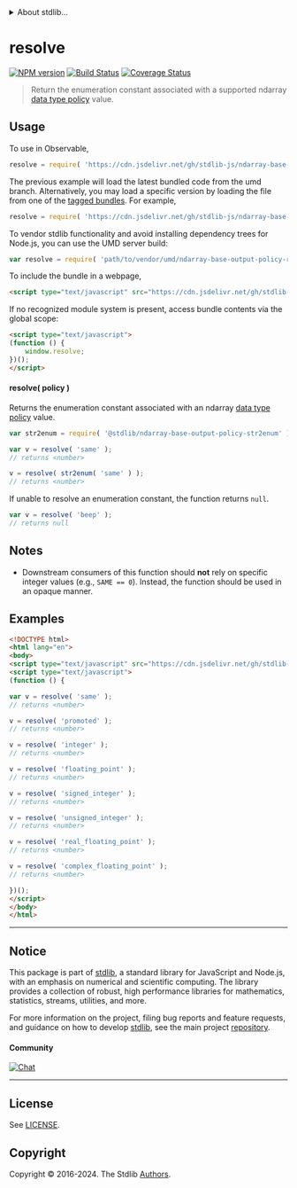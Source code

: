 <!--

@license Apache-2.0

Copyright (c) 2023 The Stdlib Authors.

Licensed under the Apache License, Version 2.0 (the "License");
you may not use this file except in compliance with the License.
You may obtain a copy of the License at

   http://www.apache.org/licenses/LICENSE-2.0

Unless required by applicable law or agreed to in writing, software
distributed under the License is distributed on an "AS IS" BASIS,
WITHOUT WARRANTIES OR CONDITIONS OF ANY KIND, either express or implied.
See the License for the specific language governing permissions and
limitations under the License.

-->


<details>
  <summary>
    About stdlib...
  </summary>
  <p>We believe in a future in which the web is a preferred environment for numerical computation. To help realize this future, we've built stdlib. stdlib is a standard library, with an emphasis on numerical and scientific computation, written in JavaScript (and C) for execution in browsers and in Node.js.</p>
  <p>The library is fully decomposable, being architected in such a way that you can swap out and mix and match APIs and functionality to cater to your exact preferences and use cases.</p>
  <p>When you use stdlib, you can be absolutely certain that you are using the most thorough, rigorous, well-written, studied, documented, tested, measured, and high-quality code out there.</p>
  <p>To join us in bringing numerical computing to the web, get started by checking us out on <a href="https://github.com/stdlib-js/stdlib">GitHub</a>, and please consider <a href="https://opencollective.com/stdlib">financially supporting stdlib</a>. We greatly appreciate your continued support!</p>
</details>

# resolve

[![NPM version][npm-image]][npm-url] [![Build Status][test-image]][test-url] [![Coverage Status][coverage-image]][coverage-url] <!-- [![dependencies][dependencies-image]][dependencies-url] -->

> Return the enumeration constant associated with a supported ndarray [data type policy][@stdlib/ndarray/output-dtype-policies] value.

<!-- Section to include introductory text. Make sure to keep an empty line after the intro `section` element and another before the `/section` close. -->

<section class="intro">

</section>

<!-- /.intro -->

<!-- Package usage documentation. -->



<section class="usage">

## Usage

To use in Observable,

```javascript
resolve = require( 'https://cdn.jsdelivr.net/gh/stdlib-js/ndarray-base-output-policy-resolve-enum@umd/browser.js' )
```
The previous example will load the latest bundled code from the umd branch. Alternatively, you may load a specific version by loading the file from one of the [tagged bundles](https://github.com/stdlib-js/ndarray-base-output-policy-resolve-enum/tags). For example,

```javascript
resolve = require( 'https://cdn.jsdelivr.net/gh/stdlib-js/ndarray-base-output-policy-resolve-enum@v0.2.0-umd/browser.js' )
```

To vendor stdlib functionality and avoid installing dependency trees for Node.js, you can use the UMD server build:

```javascript
var resolve = require( 'path/to/vendor/umd/ndarray-base-output-policy-resolve-enum/index.js' )
```

To include the bundle in a webpage,

```html
<script type="text/javascript" src="https://cdn.jsdelivr.net/gh/stdlib-js/ndarray-base-output-policy-resolve-enum@umd/browser.js"></script>
```

If no recognized module system is present, access bundle contents via the global scope:

```html
<script type="text/javascript">
(function () {
    window.resolve;
})();
</script>
```

#### resolve( policy )

Returns the enumeration constant associated with an ndarray [data type policy][@stdlib/ndarray/output-dtype-policies] value.

```javascript
var str2enum = require( '@stdlib/ndarray-base-output-policy-str2enum' );

var v = resolve( 'same' );
// returns <number>

v = resolve( str2enum( 'same' ) );
// returns <number>
```

If unable to resolve an enumeration constant, the function returns `null`.

```javascript
var v = resolve( 'beep' );
// returns null
```

</section>

<!-- /.usage -->

<!-- Package usage notes. Make sure to keep an empty line after the `section` element and another before the `/section` close. -->

<section class="notes">

## Notes

-   Downstream consumers of this function should **not** rely on specific integer values (e.g., `SAME == 0`). Instead, the function should be used in an opaque manner.

</section>

<!-- /.notes -->

<!-- Package usage examples. -->

<section class="examples">

## Examples

<!-- eslint no-undef: "error" -->

```html
<!DOCTYPE html>
<html lang="en">
<body>
<script type="text/javascript" src="https://cdn.jsdelivr.net/gh/stdlib-js/ndarray-base-output-policy-resolve-enum@umd/browser.js"></script>
<script type="text/javascript">
(function () {

var v = resolve( 'same' );
// returns <number>

v = resolve( 'promoted' );
// returns <number>

v = resolve( 'integer' );
// returns <number>

v = resolve( 'floating_point' );
// returns <number>

v = resolve( 'signed_integer' );
// returns <number>

v = resolve( 'unsigned_integer' );
// returns <number>

v = resolve( 'real_floating_point' );
// returns <number>

v = resolve( 'complex_floating_point' );
// returns <number>

})();
</script>
</body>
</html>
```

</section>

<!-- /.examples -->

<!-- Section to include cited references. If references are included, add a horizontal rule *before* the section. Make sure to keep an empty line after the `section` element and another before the `/section` close. -->

<section class="references">

</section>

<!-- /.references -->

<!-- Section for related `stdlib` packages. Do not manually edit this section, as it is automatically populated. -->

<section class="related">

</section>

<!-- /.related -->

<!-- Section for all links. Make sure to keep an empty line after the `section` element and another before the `/section` close. -->


<section class="main-repo" >

* * *

## Notice

This package is part of [stdlib][stdlib], a standard library for JavaScript and Node.js, with an emphasis on numerical and scientific computing. The library provides a collection of robust, high performance libraries for mathematics, statistics, streams, utilities, and more.

For more information on the project, filing bug reports and feature requests, and guidance on how to develop [stdlib][stdlib], see the main project [repository][stdlib].

#### Community

[![Chat][chat-image]][chat-url]

---

## License

See [LICENSE][stdlib-license].


## Copyright

Copyright &copy; 2016-2024. The Stdlib [Authors][stdlib-authors].

</section>

<!-- /.stdlib -->

<!-- Section for all links. Make sure to keep an empty line after the `section` element and another before the `/section` close. -->

<section class="links">

[npm-image]: http://img.shields.io/npm/v/@stdlib/ndarray-base-output-policy-resolve-enum.svg
[npm-url]: https://npmjs.org/package/@stdlib/ndarray-base-output-policy-resolve-enum

[test-image]: https://github.com/stdlib-js/ndarray-base-output-policy-resolve-enum/actions/workflows/test.yml/badge.svg?branch=v0.2.0
[test-url]: https://github.com/stdlib-js/ndarray-base-output-policy-resolve-enum/actions/workflows/test.yml?query=branch:v0.2.0

[coverage-image]: https://img.shields.io/codecov/c/github/stdlib-js/ndarray-base-output-policy-resolve-enum/main.svg
[coverage-url]: https://codecov.io/github/stdlib-js/ndarray-base-output-policy-resolve-enum?branch=main

<!--

[dependencies-image]: https://img.shields.io/david/stdlib-js/ndarray-base-output-policy-resolve-enum.svg
[dependencies-url]: https://david-dm.org/stdlib-js/ndarray-base-output-policy-resolve-enum/main

-->

[chat-image]: https://img.shields.io/gitter/room/stdlib-js/stdlib.svg
[chat-url]: https://app.gitter.im/#/room/#stdlib-js_stdlib:gitter.im

[stdlib]: https://github.com/stdlib-js/stdlib

[stdlib-authors]: https://github.com/stdlib-js/stdlib/graphs/contributors

[umd]: https://github.com/umdjs/umd
[es-module]: https://developer.mozilla.org/en-US/docs/Web/JavaScript/Guide/Modules

[deno-url]: https://github.com/stdlib-js/ndarray-base-output-policy-resolve-enum/tree/deno
[deno-readme]: https://github.com/stdlib-js/ndarray-base-output-policy-resolve-enum/blob/deno/README.md
[umd-url]: https://github.com/stdlib-js/ndarray-base-output-policy-resolve-enum/tree/umd
[umd-readme]: https://github.com/stdlib-js/ndarray-base-output-policy-resolve-enum/blob/umd/README.md
[esm-url]: https://github.com/stdlib-js/ndarray-base-output-policy-resolve-enum/tree/esm
[esm-readme]: https://github.com/stdlib-js/ndarray-base-output-policy-resolve-enum/blob/esm/README.md
[branches-url]: https://github.com/stdlib-js/ndarray-base-output-policy-resolve-enum/blob/main/branches.md

[stdlib-license]: https://raw.githubusercontent.com/stdlib-js/ndarray-base-output-policy-resolve-enum/main/LICENSE

[@stdlib/ndarray/output-dtype-policies]: https://github.com/stdlib-js/ndarray-output-dtype-policies/tree/umd

</section>

<!-- /.links -->
